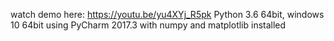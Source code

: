 watch demo here:
https://youtu.be/yu4XYj_R5pk
Python 3.6 64bit, windows 10 64bit using PyCharm 2017.3 with numpy and matplotlib installed